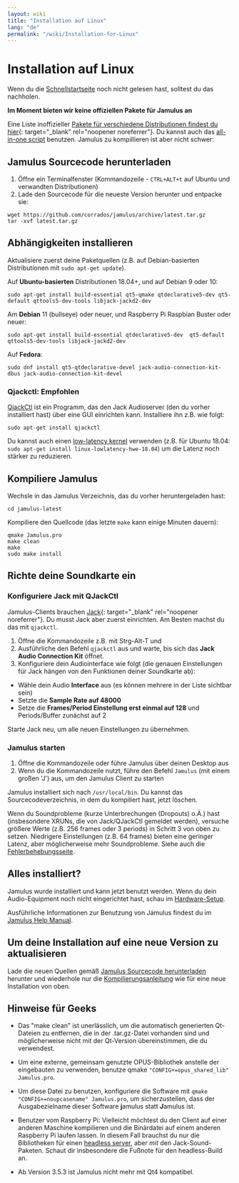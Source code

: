 ```yaml
---
layout: wiki
title: "Installation auf Linux"
lang: "de"
permalink: "/wiki/Installation-for-Linux"
---
```



# Installation auf Linux
Wenn du die [Schnellstartseite](Getting-Started) noch nicht gelesen hast, solltest du das nachholen.

**Im Moment bieten wir keine offiziellen Pakete für Jamulus an**

Eine Liste inoffizieller [Pakete für verschiedene Distributionen findest du hier](https://github.com/corrados/jamulus/issues/223#issue-619038918){: target="_blank" rel="noopener noreferrer"}. Du kannst auch das [all-in-one script](Linux-Client-Install-Script) benutzen. Jamulus zu kompillieren ist aber nicht schwer:

## Jamulus Sourcecode herunterladen

1. Öffne ein Terminalfenster (Kommandozeile - `CTRL+ALT+t` auf Ubuntu und verwandten Distributionen)
1. Lade den Sourcecode für die neueste Version herunter und entpacke sie:
~~~
wget https://github.com/corrados/jamulus/archive/latest.tar.gz
tar -xvf latest.tar.gz
~~~


## Abhängigkeiten installieren

Aktualisiere zuerst deine Paketquellen (z.B. auf Debian-basierten Distributionen mit `sudo apt-get update`).

Auf **Ubuntu-basierten** Distributionen 18.04+, und auf Debian 9 oder 10:

`sudo apt-get install build-essential qt5-qmake qtdeclarative5-dev qt5-default qttools5-dev-tools libjack-jackd2-dev`

Am **Debian** 11 (bullseye) oder neuer, und Raspberry Pi Raspbian Buster oder neuer:

`sudo apt-get install build-essential qtdeclarative5-dev  qt5-default qttools5-dev-tools libjack-jackd2-dev`

Auf **Fedora**:

`sudo dnf install qt5-qtdeclarative-devel jack-audio-connection-kit-dbus jack-audio-connection-kit-devel`

### Qjackctl: Empfohlen

[QjackCtl](https://qjackctl.sourceforge.io) ist ein Programm, das den Jack Audioserver (den du vorher installiert hast) über eine GUI einrichten kann. Installiere ihn z.B. wie folgt:

`sudo apt-get install qjackctl`

Du kannst auch einen [low-latency kernel]( https://help.ubuntu.com/community/UbuntuStudio/RealTimeKernel) verwenden (z.B. für Ubuntu 18.04: `sudo apt-get install linux-lowlatency-hwe-18.04`) um die Latenz noch stärker zu reduzieren.

## Kompiliere Jamulus

Wechsle in das Jamulus Verzeichnis, das du vorher heruntergeladen hast:

```shell
cd jamulus-latest
```
Kompiliere den Quellcode (das letzte `make` kann einige Minuten dauern):

~~~
qmake Jamulus.pro
make clean
make
sudo make install
~~~


## Richte deine Soundkarte ein

### Konfiguriere Jack mit QJackCtl
Jamulus-Clients brauchen [Jack](https://jackaudio.org/){: target="_blank" rel="noopener noreferrer"}. Du musst Jack aber zuerst einrichten. Am Besten machst du das mit `qjackctl`.
1. Öffne die Kommandozeile z.B. mit Strg-Alt-T und
1. Ausführliche den Befehl `qjackctl` aus und warte, bis sich das **Jack Audio Connection Kit** öffnet.
2. Konfiguriere dein Audiointerface wie folgt (die genauen Einstellungen für Jack hängen von den Funktionen deiner Soundkarte ab):

- Wähle dein Audio **Interface** aus (es können mehrere in der Liste sichtbar sein)
- Setzte die **Sample Rate auf 48000**
- Setze die **Frames/Period Einstellung erst einmal auf 128** und Periods/Buffer zunächst auf 2

Starte Jack neu, um alle neuen Einstellungen zu übernehmen.

### Jamulus starten
1. Öffne die Kommandozeile oder führe Jamulus über deinen Desktop aus
1. Wenn du die Kommandozeile nutzt, führe den Befehl `Jamulus` (mit einem großen 'J') aus, um den Jamulus Client zu starten

Jamulus installiert sich nach `/usr/local/bin`. Du kannst das Sourcecodeverzeichnis, in dem du kompiliert hast, jetzt löschen.

Wenn du Soundprobleme (kurze Unterbrechungen (Dropouts) o.Ä.) hast (insbesondere XRUNs, die von Jack/QJackCtl gemeldet werden), versuche größere Werte (z.B. 256 frames oder 3 periods) in Schritt 3 von oben zu setzen. Niedrigere Einstellungen (z.B. 64 frames) bieten eine geringer Latenz, aber möglicherweise mehr Soundprobleme. Siehe auch die [Fehlerbehebungsseite](Client-Troubleshooting).

## Alles installiert?
Jamulus wurde installiert und kann jetzt benutzt werden. Wenn du dein Audio-Equipment noch nicht eingerichtet hast, schau im [Hardware-Setup](Hardware-Setup).

Ausführliche Informationen zur Benutzung von Jamulus findest du im [Jamulus Help Manual](https://github.com/corrados/jamulus/blob/master/src/res/homepage/manual.md).

## Um deine Installation auf eine neue Version zu aktualisieren

Lade die neuen Quellen gemäß [Jamulus Sourcecode herunterladen](Installation-for-Linux#jamulus-sourcecode-herunterladen) herunter und wiederhole nur die [Kompilierungsanleitung](Installation-for-Linux#kompiliere-jamulus) wie für eine neue Installation von oben.

## Hinweise für Geeks

* Das "make clean" ist unerlässlich, um die automatisch generierten Qt-Dateien zu entfernen, die in der .tar.gz-Datei vorhanden sind und möglicherweise nicht mit der Qt-Version übereinstimmen, die du verwendest.

* Um eine externe, gemeinsam genutzte OPUS-Bibliothek anstelle der eingebauten zu verwenden, benutze qmake `"CONFIG+=opus_shared_lib" Jamulus.pro`.

* Um diese Datei zu benutzen, konfiguriere die Software mit `qmake "CONFIG+=noupcasename" Jamulus.pro`, um sicherzustellen, dass der Ausgabezielname dieser Software **j**amulus statt **J**amulus ist.

* Benutzer vom Raspberry Pi: Vielleicht möchtest du den Client auf einer anderen Maschine kompilieren und die Binärdatei auf einem anderen Raspberry Pi laufen lassen. In diesem Fall brauchst du nur die Bibliotheken für einen [headless server](Server-Linux#running-a-headless-server), aber _mit_ den Jack-Sound-Paketen. Schaut dir insbesondere die Fußnote für den headless-Build an.

* Ab Version 3.5.3 ist Jamulus nicht mehr mit Qt4 kompatibel.

